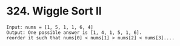 # 324. Wiggle Sort II
```
Input: nums = [1, 5, 1, 1, 6, 4]
Output: One possible answer is [1, 4, 1, 5, 1, 6].
reorder it such that nums[0] < nums[1] > nums[2] < nums[3]....
```
